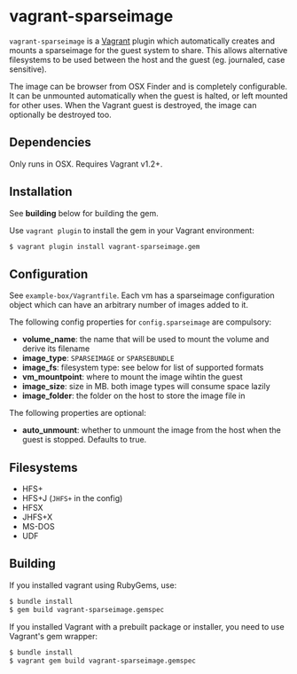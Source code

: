 # vagrant-sparseimage

`vagrant-sparseimage` is a [Vagrant](http://vagrantup.com) plugin which automatically creates and mounts a sparseimage for the guest system to share. This allows alternative filesystems to be used between the host and the guest (eg. journaled, case sensitive).

The image can be browser from OSX Finder and is completely configurable. It can be unmounted automatically when the guest is halted, or left mounted for other uses. When the Vagrant guest is destroyed, the image can optionally be destroyed too.

## Dependencies

Only runs in OSX. Requires Vagrant v1.2+.

## Installation

See **building** below for building the gem.

Use `vagrant plugin` to install the gem in your Vagrant environment:

```bash
$ vagrant plugin install vagrant-sparseimage.gem
```

## Configuration

See `example-box/Vagrantfile`. Each vm has a sparseimage configuration object which can have an arbitrary number of images added to it.

The following config properties for `config.sparseimage` are compulsory:

* **volume_name**: the name that will be used to mount the volume and derive its filename
* **image_type**: `SPARSEIMAGE` or `SPARSEBUNDLE`
* **image_fs**: filesystem type: see below for list of supported formats
* **vm_mountpoint**: where to mount the image wihtin the guest
* **image_size**: size in MB. both image types will consume space lazily
* **image_folder**: the folder on the host to store the image file in

The following properties are optional:

* **auto_unmount**: whether to unmount the image from the host when the guest is stopped. Defaults to true.

## Filesystems

* HFS+
* HFS+J (`JHFS+` in the config)
* HFSX
* JHFS+X
* MS-DOS
* UDF

## Building

If you installed vagrant using RubyGems, use:

```bash
$ bundle install
$ gem build vagrant-sparseimage.gemspec
```

If you installed Vagrant with a prebuilt package or installer, you need to use Vagrant's gem wrapper:

```bash
$ bundle install
$ vagrant gem build vagrant-sparseimage.gemspec
```
